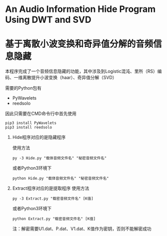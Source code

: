 # An Audio Information Hide Program Using DWT and SVD
# 基于离散小波变换和奇异值分解的音频信息隐藏
本程序完成了一个音频信息隐藏的功能，其中涉及到Logistic混沌、里所（RS）编码、一维离散提升小波变换（haar）、奇异值分解（SVD）

需要的Python包有

- PyWavelets
- reedsolo

因此只需要在CMD命令行中首先使用

```shell
pip3 install PyWavelets
pip3 install reedsolo
```

1. Hide程序对应的是隐藏程序

   使用方法

   ```shell
   py -3 Hide.py "载体音频文件名" "秘密音频文件名"
   ```

   或者Python3环境下

   ```shell
   python Hide.py "载体音频文件名" "秘密音频文件名"
   ```

2. Extract程序对应的是提取程序
   使用方法

   ```shell
   py -3 Extract.py "载密音频文件名" [K值]
   ```
   或者Python3环境下

   ```shell
   python Extract.py "载密音频文件名" [K值]
   ```
   注：解密需要U1.dat、P.dat、V1.dat、K值作为密钥，否则不能解密成功

